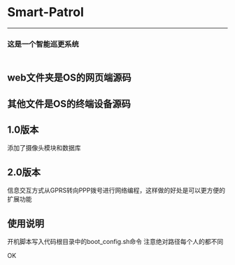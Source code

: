 # Smart-Patrol
-----------------------------------
### 这是一个智能巡更系统<br><br>
## web文件夹是OS的网页端源码<br>
## 其他文件是OS的终端设备源码<br>

## 1.0版本 ##

添加了摄像头模块和数据库

## 2.0版本 ##

信息交互方式从GPRS转向PPP拨号进行网络编程，这样做的好处是可以更方便的扩展功能


## 使用说明 ##

开机脚本写入代码根目录中的boot_config.sh命令
注意绝对路径每个人的都不同

OK
